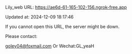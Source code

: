 Lily_web URL: https://ae6d-61-165-102-156.ngrok-free.app

Updated at: 2024-12-09 18:17:46

If you cannot open this URL, the server might be down.

Please contact: 

goley04@foxmail.com Or Wechat:GL_yeaH